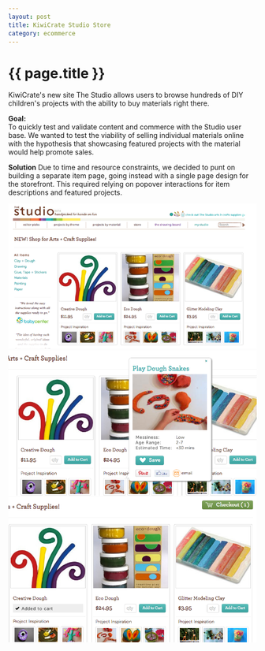 ```yaml
---
layout: post
title: KiwiCrate Studio Store
category: ecommerce
---
```


{{ page.title }}
================


KiwiCrate's new site The Studio allows users to browse hundreds of DIY children's projects with the ability to buy materials right there.

**Goal:**   
To quickly test and validate content and commerce with the Studio user base. We wanted to test the viability of selling individual materials online with the hypothesis that showcasing featured projects with the material would help promote sales. 

**Solution**
Due to time and resource constraints, we decided to punt on building a separate item page, going instead with a single page design for the storefront. This required relying on popover interactions for item descriptions and featured projects.  

 

 
<img class="thumbnail" src="/images/examples/studio-store.png" title="Studio Store"/>
<br />

<img class="thumbnail" src="/images/examples/studio-store-project-popover.png" title="Studio Store Popover"/>
<br />
<img class="thumbnail" src="/images/examples/studio-store-added-to-cart.png" title="Studio Store Added to Cart"/>

